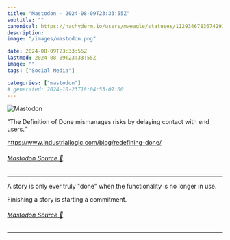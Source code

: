 ```yaml
---
title: "Mastodon - 2024-08-09T23:33:55Z"
subtitle: ""
canonical: https://hachyderm.io/users/mweagle/statuses/112934678367429173
description:
image: "/images/mastodon.png"

date: 2024-08-09T23:33:55Z
lastmod: 2024-08-09T23:33:55Z
image: ""
tags: ["Social Media"]

categories: ["mastodon"]
# generated: 2024-10-23T18:04:53-07:00
---
```

![Mastodon](/images/mastodon.png)

<p>&quot;The Definition of Done mismanages risks by delaying contact with end users.”</p><p><a href="https://www.industriallogic.com/blog/redefining-done/" target="_blank" rel="nofollow noopener noreferrer" translate="no"><span class="invisible">https://www.</span><span class="ellipsis">industriallogic.com/blog/redef</span><span class="invisible">ining-done/</span></a></p>


###### [Mastodon Source 🐘](https://hachyderm.io/@mweagle/112934678367429173)

___

<p>A story is only ever truly &quot;done&quot; when the functionality is no longer in use. </p><p>Finishing a story is starting a commitment.</p>


###### [Mastodon Source 🐘](https://hachyderm.io/@mweagle/112934694217557591)

___
